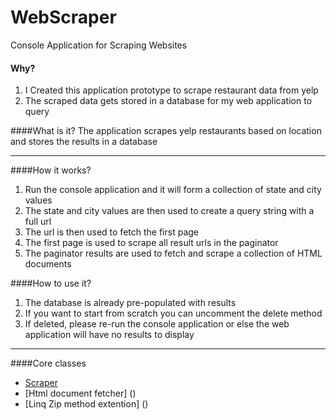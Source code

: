 # WebScraper
Console Application for Scraping Websites

#### Why?
1. I Created this application prototype to scrape restaurant data from yelp
2. The scraped data gets stored in a database for my web application to query


####What is it?
The application scrapes yelp restaurants based on location and stores the results in a database

---

####How it works? 
1. Run the console application and it will form a collection of state and city values
2. The state and city values are then used to create a query string with a full url
3. The url is then used to fetch the first page
4. The first page is used to scrape all result urls in the paginator
5. The paginator results are used to fetch and scrape a collection of HTML documents

####How to use it?
1. The database is already pre-populated with results
2. If you want to start from scratch you can uncomment the delete method
3. If deleted, please re-run the console application or else the web application will have no results to display

---
####Core classes
- [Scraper]()
- [Html document fetcher] ()
- [Linq Zip method extention] ()




